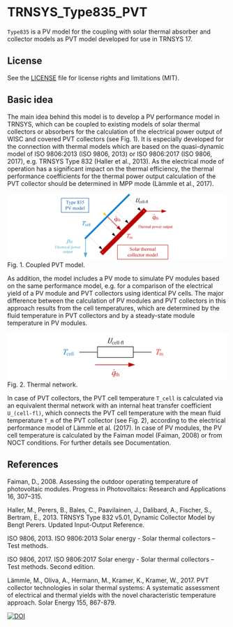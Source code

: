 # TRNSYS_Type835_PVT
`Type835` is a PV model for the coupling with solar thermal absorber and collector models as PVT model developed for use in TRNSYS 17.

## License
See the [LICENSE](LICENSE) file for license rights and limitations (MIT).

## Basic idea
The main idea behind this model is to develop a PV performance model in TRNSYS, which can be coupled to existing models of solar thermal collectors or absorbers for the calculation of the electrical power output of WISC and covered PVT collectors (see Fig. 1). It is especially developed for the connection with thermal models which are based on the quasi-dynamic model of ISO 9806:2013 (ISO 9806, 2013) or ISO 9806:2017 (ISO 9806, 2017), e.g. TRNSYS Type 832 (Haller et al., 2013). As the electrical mode of operation has a significant impact on the thermal efficiency, the thermal performance coefficients for the thermal power output calculation of the PVT collector should be determined in MPP mode (Lämmle et al., 2017).  

![](Figures/Type835.png) 
Fig. 1. Coupled PVT model. 

As addition, the model includes a PV mode to simulate PV modules based on the same performance model, e.g. for a comparison of the electrical yield of a PV module and PVT collectors using identical PV cells. The major difference between the calculation of PV modules and PVT collectors in this approach results from the cell temperatures, which are determined by the fluid temperature in PVT collectors and by a steady-state module temperature in PV modules.

![](Figures/Type835_Thermal_network.png) 
Fig. 2. Thermal network. 

In case of PVT collectors, the PVT cell temperature `T_cell` is calculated via an equivalent thermal network with an internal heat transfer coefficient `U_(cell-fl)`, which connects the PVT cell temperature with the mean fluid temperature `T_m` of the PVT collector (see Fig. 2), according to the electrical performance model of Lämmle et al. (2017). In case of PV modules, the PV cell temperature is calculated by the Faiman model (Faiman, 2008) or from NOCT conditions.  For further details see Documentation.

## References
Faiman, D., 2008. Assessing the outdoor operating temperature of photovoltaic modules. Progress in Photovoltaics: Research and Applications 16, 307–315.

Haller, M., Perers, B., Bales, C., Paavilainen, J., Dalibard, A., Fischer, S., Bertram, E., 2013. TRNSYS Type 832 v5.01, Dynamic Collector Model by Bengt Perers. Updated Input-Output Reference. 

ISO 9806, 2013. ISO 9806:2013 Solar energy - Solar thermal collectors – Test methods.

ISO 9806, 2017. ISO 9806:2017 Solar energy - Solar thermal collectors – Test methods. Second edition.

Lämmle, M., Oliva, A., Hermann, M., Kramer, K., Kramer, W., 2017. PVT collector technologies in solar thermal systems: A systematic assessment of electrical and thermal yields with the novel characteristic temperature approach. Solar Energy 155, 867-879.

[![DOI](https://zenodo.org/badge/DOI/10.5281/zenodo.1446415.svg)](https://doi.org/10.5281/zenodo.1446415)

